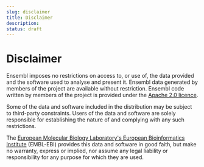 ```yaml
---
slug: disclaimer
title: Disclaimer
description:
status: draft
---
```


# Disclaimer

Ensembl imposes no restrictions on access to, or use of, the data provided and the software used to analyse and present it. Ensembl data generated by members of the project are available without restriction. Ensembl code written by members of the project is provided under the [Apache 2.0 licence](software-license.md).

Some of the data and software included in the distribution may be subject to third-party constraints. Users of the data and software are solely responsible for establishing the nature of and complying with any such restrictions.

The [European Molecular Biology Laboratory's European Bioinformatics Institute](http://www.ebi.ac.uk/) (EMBL-EBI) provides this data and software in good faith, but make no warranty, express or implied, nor assume any legal liability or responsibility for any purpose for which they are used.
